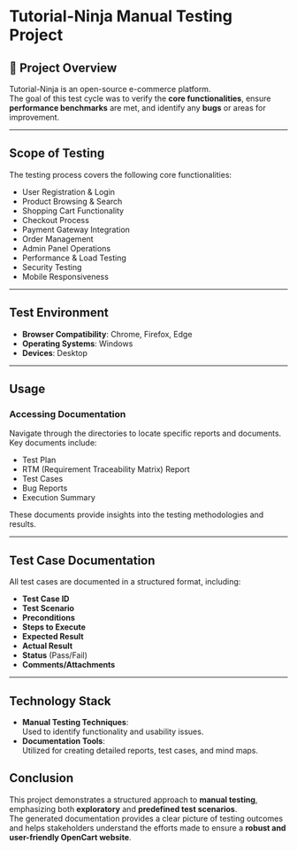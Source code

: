 # Tutorial-Ninja Manual Testing Project

## 📄 Project Overview
Tutorial-Ninja is an open-source e-commerce platform.  
The goal of this test cycle was to verify the **core functionalities**, ensure **performance benchmarks** are met, and identify any **bugs** or areas for improvement.

---

##  Scope of Testing
The testing process covers the following core functionalities:

- User Registration & Login  
- Product Browsing & Search  
- Shopping Cart Functionality  
- Checkout Process  
- Payment Gateway Integration  
- Order Management  
- Admin Panel Operations  
- Performance & Load Testing  
- Security Testing  
- Mobile Responsiveness  

---
##  Test Environment

- **Browser Compatibility**: Chrome, Firefox, Edge  
- **Operating Systems**: Windows  
- **Devices**: Desktop  

---
##  Usage

### Accessing Documentation
Navigate through the directories to locate specific reports and documents.  
Key documents include:

- Test Plan  
- RTM (Requirement Traceability Matrix) Report  
- Test Cases  
- Bug Reports  
- Execution Summary  

These documents provide insights into the testing methodologies and results.

---

## Test Case Documentation

All test cases are documented in a structured format, including:

- **Test Case ID**  
- **Test Scenario**  
- **Preconditions**  
- **Steps to Execute**  
- **Expected Result**  
- **Actual Result**  
- **Status** (Pass/Fail)  
- **Comments/Attachments**  

---
##  Technology Stack

- **Manual Testing Techniques**:  
  Used to identify functionality and usability issues.
- **Documentation Tools**:  
  Utilized for creating detailed reports, test cases, and mind maps.

##  Conclusion
This project demonstrates a structured approach to **manual testing**, emphasizing both **exploratory** and **predefined test scenarios**.  
The generated documentation provides a clear picture of testing outcomes and helps stakeholders understand the efforts made to ensure a **robust and user-friendly OpenCart website**.
